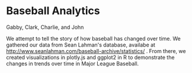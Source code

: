 # Baseball Analytics
Gabby, Clark, Charlie, and John

We attempt to tell the story of how baseball has changed over time. We gathered our data from Sean Lahman's database, availabe at http://www.seanlahman.com/baseball-archive/statistics/ . From there, we created visualizations in plotly.js and ggplot2 in R to demonstrate the changes in trends over time in Major League Baseball.

